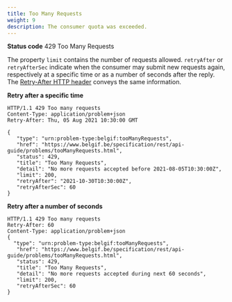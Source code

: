 ```yaml
---
title: Too Many Requests
weight: 9
description: The consumer quota was exceeded.
---
```


**Status code** 429 Too Many Requests

The property `limit` contains the number of requests allowed.
`retryAfter` or `retryAfterSec` indicate when the consumer may submit new requests again, respectively at a specific time or as a number of seconds after the reply.
The [Retry-After HTTP header](https://developer.mozilla.org/en-US/docs/Web/HTTP/Headers/Retry-After) conveys the same information.

**Retry after a specific time**

    HTTP/1.1 429 Too many requests
    Content-Type: application/problem+json
    Retry-After: Thu, 05 Aug 2021 10:30:00 GMT

    {
       "type": "urn:problem-type:belgif:tooManyRequests",
       "href": "https://www.belgif.be/specification/rest/api-guide/problems/tooManyRequests.html",
       "status": 429,
       "title": "Too Many Requests",
       "detail": "No more requests accepted before 2021-08-05T10:30:00Z",
       "limit": 200,
       "retryAfter": "2021-10-30T10:30:00Z",
       "retryAfterSec": 60
    }

**Retry after a number of seconds**

    HTTP/1.1 429 Too many requests
    Retry-After: 60
    Content-Type: application/problem+json
    {
      "type": "urn:problem-type:belgif:tooManyRequests",
       "href": "https://www.belgif.be/specification/rest/api-guide/problems/tooManyRequests.html",
       "status": 429,
       "title": "Too Many Requests",
       "detail": "No more requests accepted during next 60 seconds",
       "limit": 200,
       "retryAfterSec": 60
    }
